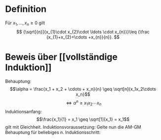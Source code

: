# Definition
Für $x_1, \dots, x_n \geq 0$ gilt
$$ {\sqrt[{n}]{x_{1}\cdot x_{2}\cdot \ldots \cdot x_{n}}}\leq {\frac {x_{1}+x_{2}+\cdots +x_{n}}{n}}. $$
# Beweis über [[vollständige Induktion]]
Behauptung:
$$\alpha = \frac{x_1 + x_2 + \cdots + x_n}{n} \geq \sqrt[n]{x_1x_2\cdots x_n}$$
$$\iff \alpha^n \geq x_1x_2\cdots x_n $$
Induktionsanfang:
$$\frac{x_1}{1} = x_1 \geq \sqrt[1]{x_1} = x_1$$
gilt mit Gleichheit.
Induktionsvoraussetzung: Gelte nun die AM-GM Behauptung für beliebiges $n$.
Induktionsschritt:
